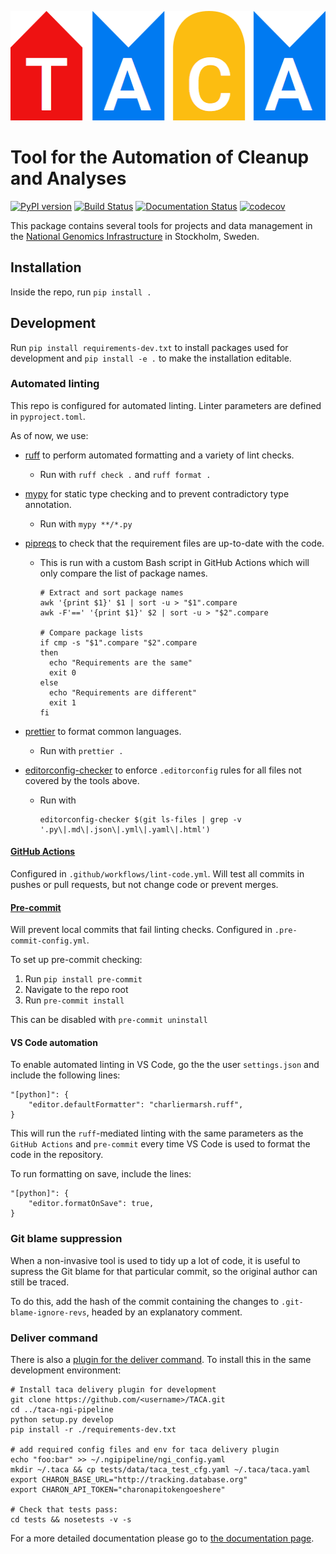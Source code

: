 <p align="center">
  <a href="https://github.com/SciLifeLab/TACA">
    <img width="512" height="175" src="artwork/logo.png"/>
  </a>
</p>

# Tool for the Automation of Cleanup and Analyses

[![PyPI version](https://badge.fury.io/py/taca.svg)](http://badge.fury.io/py/taca)
[![Build Status](https://travis-ci.org/SciLifeLab/TACA.svg?branch=master)](https://travis-ci.org/SciLifeLab/TACA)
[![Documentation Status](https://readthedocs.org/projects/taca/badge/?version=latest)](https://readthedocs.org/projects/taca/?badge=latest)
[![codecov](https://codecov.io/gh/scilifelab/taca/branch/master/graph/badge.svg)](https://codecov.io/gh/scilifelab/taca)

This package contains several tools for projects and data management in the [National Genomics Infrastructure](https://ngisweden.scilifelab.se/) in Stockholm, Sweden.

## Installation

Inside the repo, run `pip install .`

## Development

Run `pip install requirements-dev.txt` to install packages used for development and `pip install -e .` to make the installation editable.

### Automated linting

This repo is configured for automated linting. Linter parameters are defined in `pyproject.toml`.

As of now, we use:

- [ruff](https://docs.astral.sh/ruff/) to perform automated formatting and a variety of lint checks.
  - Run with `ruff check .` and `ruff format .`
- [mypy](https://mypy.readthedocs.io/en/stable/) for static type checking and to prevent contradictory type annotation.
  - Run with `mypy **/*.py`
- [pipreqs](https://github.com/bndr/pipreqs) to check that the requirement files are up-to-date with the code.

  - This is run with a custom Bash script in GitHub Actions which will only compare the list of package names.

    ```
    # Extract and sort package names
    awk '{print $1}' $1 | sort -u > "$1".compare
    awk -F'==' '{print $1}' $2 | sort -u > "$2".compare

    # Compare package lists
    if cmp -s "$1".compare "$2".compare
    then
      echo "Requirements are the same"
      exit 0
    else
      echo "Requirements are different"
      exit 1
    fi
    ```

- [prettier](https://prettier.io/) to format common languages.
  - Run with `prettier .`
- [editorconfig-checker](https://github.com/editorconfig-checker/editorconfig-checker) to enforce `.editorconfig` rules for all files not covered by the tools above.
  - Run with
    ```
    editorconfig-checker $(git ls-files | grep -v '.py\|.md\|.json\|.yml\|.yaml\|.html')
    ```

#### [GitHub Actions](https://docs.github.com/en/actions)

Configured in `.github/workflows/lint-code.yml`. Will test all commits in pushes or pull requests, but not change code or prevent merges.

#### [Pre-commit](https://pre-commit.com/)

Will prevent local commits that fail linting checks. Configured in `.pre-commit-config.yml`.

To set up pre-commit checking:

1. Run `pip install pre-commit`
2. Navigate to the repo root
3. Run `pre-commit install`

This can be disabled with `pre-commit uninstall`

#### VS Code automation

To enable automated linting in VS Code, go the the user `settings.json` and include the following lines:

```
"[python]": {
    "editor.defaultFormatter": "charliermarsh.ruff",
}
```

This will run the `ruff`-mediated linting with the same parameters as the `GitHub Actions` and `pre-commit` every time VS Code is used to format the code in the repository.

To run formatting on save, include the lines:

```
"[python]": {
    "editor.formatOnSave": true,
}
```

### Git blame suppression

When a non-invasive tool is used to tidy up a lot of code, it is useful to supress the Git blame for that particular commit, so the original author can still be traced.

To do this, add the hash of the commit containing the changes to `.git-blame-ignore-revs`, headed by an explanatory comment.


### Deliver command

There is also a [plugin for the deliver command](https://github.com/SciLifeLab/taca-ngi-pipeline). To install this in the same development environment:

```
# Install taca delivery plugin for development
git clone https://github.com/<username>/TACA.git
cd ../taca-ngi-pipeline
python setup.py develop
pip install -r ./requirements-dev.txt

# add required config files and env for taca delivery plugin
echo "foo:bar" >> ~/.ngipipeline/ngi_config.yaml
mkdir ~/.taca && cp tests/data/taca_test_cfg.yaml ~/.taca/taca.yaml
export CHARON_BASE_URL="http://tracking.database.org"
export CHARON_API_TOKEN="charonapitokengoeshere"

# Check that tests pass:
cd tests && nosetests -v -s
```

For a more detailed documentation please go to [the documentation page](http://taca.readthedocs.org/en/latest/).
